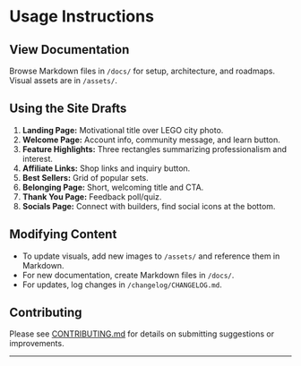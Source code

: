 # Usage Instructions

## View Documentation

Browse Markdown files in `/docs/` for setup, architecture, and roadmaps.  
Visual assets are in `/assets/`.

## Using the Site Drafts

1. **Landing Page:** Motivational title over LEGO city photo.
2. **Welcome Page:** Account info, community message, and learn button.
3. **Feature Highlights:** Three rectangles summarizing professionalism and interest.
4. **Affiliate Links:** Shop links and inquiry button.
5. **Best Sellers:** Grid of popular sets.
6. **Belonging Page:** Short, welcoming title and CTA.
7. **Thank You Page:** Feedback poll/quiz.
8. **Socials Page:** Connect with builders, find social icons at the bottom.

## Modifying Content

- To update visuals, add new images to `/assets/` and reference them in Markdown.
- For new documentation, create Markdown files in `/docs/`.
- For updates, log changes in `/changelog/CHANGELOG.md`.

## Contributing

Please see [CONTRIBUTING.md](../CONTRIBUTING.md) for details on submitting suggestions or improvements.

---
